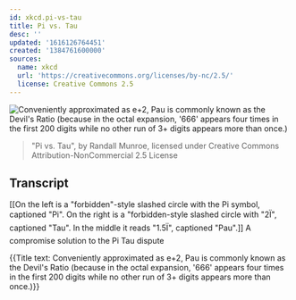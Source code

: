 ```yaml
---
id: xkcd.pi-vs-tau
title: Pi vs. Tau
desc: ''
updated: '1616126764451'
created: '1384761600000'
sources:
  name: xkcd
  url: 'https://creativecommons.org/licenses/by-nc/2.5/'
  license: Creative Commons 2.5
---
```

![Conveniently approximated as e+2, Pau is commonly known as the Devil's Ratio (because in the octal expansion, '666' appears four times in the first 200 digits while no other run of 3+ digits appears more than once.)](https://imgs.xkcd.com/comics/pi_vs_tau.png)
> "Pi vs. Tau", by Randall Munroe, licensed under Creative Commons Attribution-NonCommercial 2.5 License

## Transcript
[[On the left is a "forbidden"-style slashed circle with the Pi symbol, captioned "Pi". On the right is a "forbidden-style slashed circle with "2Ï", captioned "Tau". In the middle it reads "1.5Ï", captioned "Pau".]]
A compromise solution to the Pi
Tau dispute

{{Title text: Conveniently approximated as e+2, Pau is commonly known as the Devil's Ratio (because in the octal expansion, '666' appears four times in the first 200 digits while no other run of 3+ digits appears more than once.)}}
